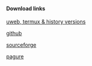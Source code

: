 #### Download links
[uweb, termux & history versions](https://s1.asytech.cn/s/tQrgT5kBRg8Trry)

[github](https://github.com/torappinfo/uweb/releases/tag/v1)

[sourceforge](https://sourceforge.net/projects/uwebbrowser/files/v1/)

[pagure](https://releases.pagure.org/uweb/)